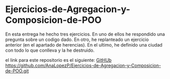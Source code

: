 # Ejercicios-de-Agregacion-y-Composicion-de-POO

En esta entrega he hecho tres ejercicios. En uno de ellos he respondido una pregunta sobre un codigo dado. En otro, he replanteado un ejercicio anterior (en el apartado de herencias). En el ultimo, he definido una ciudad con todo lo que conlleva y la he destruido.

el link para este repositorio es el siguiente:
[GitHUb](https://github.com/AnaLopezP/Ejercicios-de-Agregacion-y-Composicion-de-POO.git)
https://github.com/AnaLopezP/Ejercicios-de-Agregacion-y-Composicion-de-POO.git
